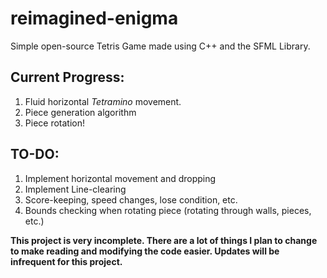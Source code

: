 # reimagined-enigma
Simple open-source Tetris Game made using C++ and the SFML Library.

## Current Progress:
1. Fluid horizontal *Tetramino* movement.
2. Piece generation algorithm
3. Piece rotation!

## TO-DO:
1. Implement horizontal movement and dropping
2. Implement Line-clearing
3. Score-keeping, speed changes, lose condition, etc.
4. Bounds checking when rotating piece (rotating through walls, pieces, etc.)

**This project is very incomplete. There are a lot of things I plan to change to make reading and modifying the code easier.
Updates will be infrequent for this project.**
